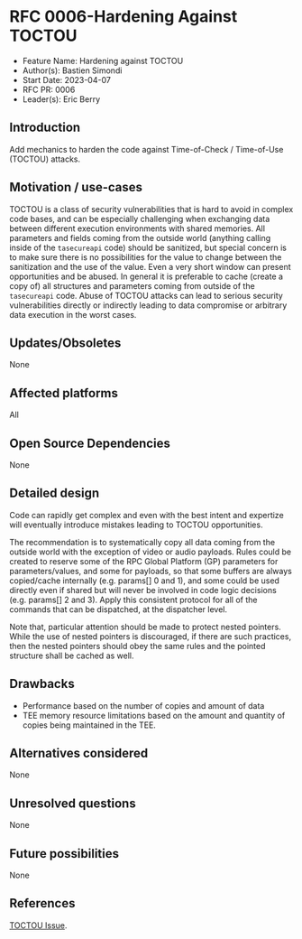 # RFC 0006-Hardening Against TOCTOU

- Feature Name: Hardening against TOCTOU
- Author(s): Bastien Simondi
- Start Date: 2023-04-07
- RFC PR: 0006
- Leader(s): Eric Berry

## Introduction

Add mechanics to harden the code against Time-of-Check / Time-of-Use (TOCTOU) attacks.

## Motivation / use-cases

TOCTOU is a class of security vulnerabilities that is hard to avoid in complex code bases, and can 
be especially challenging when exchanging data between different execution environments with shared 
memories.
All parameters and fields coming from the outside world (anything calling inside of the `tasecureapi` code) 
should be sanitized, but special concern is to make sure there is no possibilities for the value 
to change between the sanitization and the use of the value. Even a very short window can present 
opportunities and be abused. In general it is preferable to cache (create a copy of) all structures 
and parameters coming from outside of the `tasecureapi` code.
Abuse of TOCTOU attacks can lead to serious security vulnerabilities directly or indirectly 
leading to data compromise or arbitrary data execution in the worst cases.

## Updates/Obsoletes

None

## Affected platforms

All

## Open Source Dependencies

None

## Detailed design

Code can rapidly get complex and even with the best intent and expertize will eventually introduce 
mistakes leading to TOCTOU opportunities.

The recommendation is to systematically copy all data coming from the outside world with the 
exception of video or audio payloads. 
Rules could be created to reserve some of the RPC Global Platform (GP) parameters for 
parameters/values, and some for payloads, so that some buffers are always copied/cache internally 
(e.g. params[] 0 and 1), and some could be used directly even if shared but will never be involved 
in code logic decisions (e.g. params[] 2 and 3). Apply this consistent protocol for all of the 
commands that can be dispatched, at the dispatcher level.

Note that, particular attention should be made to protect nested pointers. While the use of nested
pointers is discouraged, if there are such practices, then the nested pointers should obey the same
rules and the pointed structure shall be cached as well.

## Drawbacks

- Performance based on the number of copies and amount of data
- TEE memory resource limitations based on the amount and quantity of copies being maintained in the
TEE.

## Alternatives considered

None

## Unresolved questions

None

## Future possibilities

None

## References

[TOCTOU Issue](https://cwe.mitre.org/data/definitions/367.html).
